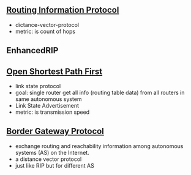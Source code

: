 ## [Routing Information Protocol](./assets/RIP_intro.html)
* dictance-vector-protocol
* metric: is count of hops

## EnhancedRIP


## [Open Shortest Path First](https://www.youtube.com/watch?v=kfvJ8QVJscc)
* link state protocol
* goal: single router get all info (routing table data) from all routers in same autonomous system
* Link State Advertisement
* metric: is transmission speed


## [Border Gateway Protocol](https://www.youtube.com/watch?v=_aLmzq-23pE)
* exchange routing and reachability information among autonomous systems (AS) on the Internet.
* a distance vector protocol
* just like RIP but for different AS
